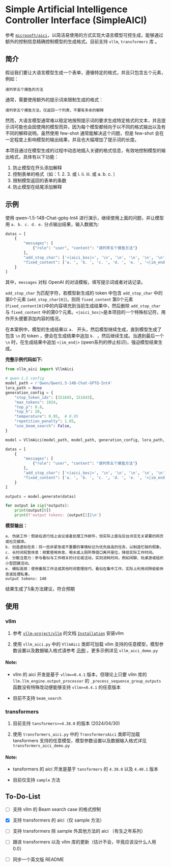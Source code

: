 # Simple Artificial Intelligence Controller Interface (SimpleAICI)

参考 [`microsoft/aici`](https://github.com/microsoft/aici)，以简洁易使用的方式实现大语言模型可控生成，能够通过额外的控制信息精确控制模型的生成格式。目前支持 `vllm`, `transformers` 库 。

## 简介

假设我们要让大语言模型生成一个表单，遵循特定的格式，并且只包含五个元素，例如：

```
请列举五个摸鱼的方法
```

通常，需要使用额外的提示词来限制生成的格式：

```
请列举五个摸鱼方法，仅返回一个列表，不要有多余的解释
```

然而，大语言模型通常难以稳定地按照提示词的要求生成特定格式的文本，并且提示词可能也会因使用的模型而异，因为每个模型都倾向于以不同的格式输出以及有不同的解释说明。虽然使用 few-shot 通常能解决这个问题，但是 few-shot 会在一定程度上影响模型的输出结果，并且也大幅增加了提示词的长度。

本项目通过在模型生成的过程中动态地插入关键的格式信息，有效地控制模型的输出格式，具体有以下功能：

1. 防止模型在开头添加解释
2. 控制表单的格式（如：1. 2. 3. 或 i. ii. iii. 或 a. b. c. ）
3. 限制模型返回的表单的条数
4. 防止模型在结尾添加解释

## 示例

使用 qwen-1.5-14B-Chat-gptq-Int4 进行演示，继续使用上面的问题，并让模型用 `a. b. c. d. e.` 分点输出结果，输入数据为:

```python
datas = [
    {
        "messages": [
            {"role": "user", "content": "请列举五个摸鱼方法"}
        ],
        "add_stop_char": ['<|aici_bos|>', '\n', '\n', '\n', '\n', '\n'],
        "fixed_content": ['a. ', 'b. ', 'c. ', 'd. ', 'e. ', '<|im_end|>']
    }
]
```

其中，`messages` 对标 OpenAI 的对话模板，填写提示词或者对话记录。  

`add_stop_char` 为匹配字符，若模型新生成的 token 中包含 `add_stop_char` 中的第0个元素 (`add_stop_char[0]`)，则将 `fixed_content` 第0个元素 (`fixed_content[0]`)中的内容填充到当前生成结果中，然后删除 `add_stop_char` 与 `fixed_content` 中的第0个元素。`<|aici_bos|>`是本项目的一个特殊标记符，用作开头便要添加内容的情况。  

在本案例中，模型的生成结果以 `a. ` 开头，然后模型继续生成，直到模型生成了包含 `\n` 的 token ，便会在生成结果中追加 `b. `，然后继续生成。当遇到最后一个 `\n` 时，在生成结果中追加 `<|im_end|>` (qwen系列的停止标识)，强迫模型结束生成。

**完整示例代码如下:**

```python
from vllm_aici import VllmAici

# qwen-1.5 config
model_path = r'Qwen/Qwen1.5-14B-Chat-GPTQ-Int4'
lora_path = None
generation_config = {
    "stop_token_ids": [151645, 151643],
    "max_tokens": 1024,
    "top_p": 0.8,
    "top_k": 20,
    "temperature": 0.95,  # 0.95
    "repetition_penalty": 1.05,
    "use_beam_search": False,
}

model = VllmAici(model_path, model_path, generation_config, lora_path, gpu_memory_utilization=0.80)

datas = [
    {
        "messages": [
            {"role": "user", "content": "请列举五个摸鱼方法"}
        ],
        "add_stop_char": ['<|aici_bos|>', '\n', '\n', '\n', '\n', '\n'],
        "fixed_content": ['a. ', 'b. ', 'c. ', 'd. ', 'e. ', '<|im_end|>']
    }
]

outputs = model.generate(datas)

for output in zip(*outputs):
    print(output[0])
    print(f'output tokens: {output[1]}\n')
```

**模型输出：**

```
a. 伪装工作：假装在进行线上会议或者处理工作邮件，但实际上是在后台浏览无关紧要的网页或社交媒体。
b. 创造虚拟任务：将一些非紧急或不重要的事情标记为优先级高的任务，以制造忙碌的假象。
c. 长时间短暂休息：频繁使用休息、喝水或上厕所等借口离开座位，降低实际工作时间。
d. 分散注意力：参与看似与工作相关的讨论或活动，实则消耗时间，例如闲聊、玩桌游或组织小型团建活动。
e. 模拟高效：使用番茄工作法或其他时间管理技巧，看似在集中工作，实际上利用间隙偷偷休息或处理私事。
output tokens: 148
```

结果生成了5条方法建议，符合预期

## 使用

### vllm

1. 参考 [`vllm-project/vllm`](https://github.com/vllm-project/vllm) 的文档 [`Installation`](https://docs.vllm.ai/en/latest/getting_started/installation.html) 安装vllm   

2. 使用 `vllm_aici.py` 中的 `VllmAici` 类即可加载 vllm 支持的任意模型，模型参数设置以及数据输入格式请参考 [示例](#示例) 。更多示例详见 `vllm_aici_demo.py`

#### Note:

- vllm 的 aici 开发是基于 `vllm==0.4.1` 版本，但理论上只要 vllm 库的 `llm.llm_engine.output_processor` 的 `_process_sequence_group_outputs` 函数没有特殊改动便能够支持 `vllm>=0.4.1` 的任意版本

- 目前不支持 `beam_search`

### transformers

1. 目前支持 `tansformers>=4.38.0` 的版本 (2024/04/30)

2. 使用 `transformers_aici.py` 中的 `TransformersAici` 类即可加载 tansformers 支持的任意模型，模型参数设置以及数据输入格式详见 `transformers_aici_demo.py`

#### Note:

- tansformers 的 aici 开发是基于 `tansformers` 的 `4.38.0` 以及 `4.40.1` 版本

- 目前仅支持 `sample` 方法

## To-Do-List

- [ ] 支持 vllm 的 Beam search case 的格式控制
- [x] 支持 transformers 的 aici（仅 sample 方法）
- [ ] 支持 transformers 除 sample 外其他方法的 aici （有生之年系列）
- [ ] 跟进 transformers 以及 vllm 库的更新（估计不会，毕竟应该没什么人用 0.0）
- [ ] 同步一个英文版 README


